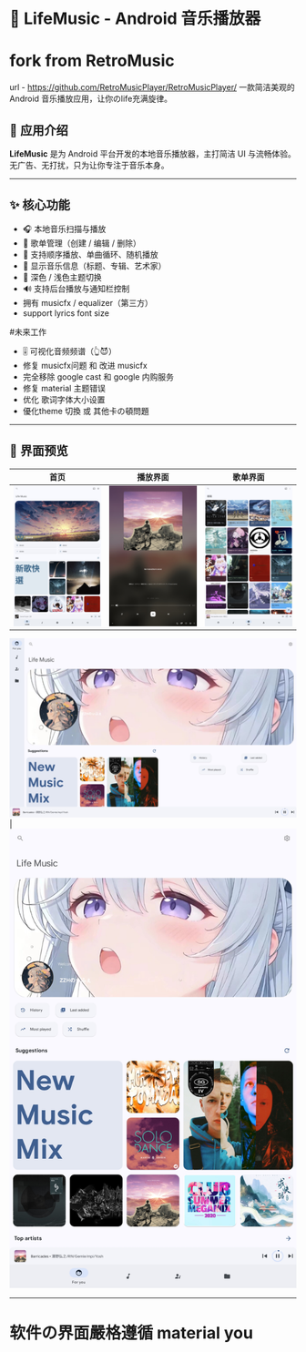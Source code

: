# 🎵 LifeMusic - Android 音乐播放器
# fork from RetroMusic
 url - https://github.com/RetroMusicPlayer/RetroMusicPlayer/
一款简洁美观的 Android 音乐播放应用，让你のlife充满旋律。


## 📱 应用介绍

**LifeMusic** 是为 Android 平台开发的本地音乐播放器，主打简洁 UI 与流畅体验。无广告、无打扰，只为让你专注于音乐本身。

---

## ✨ 核心功能

- 🎧 本地音乐扫描与播放
- 📁 歌单管理（创建 / 编辑 / 删除）
- 🔁 支持顺序播放、单曲循环、随机播放
- 🎼 显示音乐信息（标题、专辑、艺术家）
- 🌙 深色 / 浅色主题切换
- 🔊 支持后台播放与通知栏控制
- 拥有 musicfx / equalizer（第三方）
- support lyrics font size

#未来工作
- 🎚️ 可视化音频频谱（👆😈）
- 修复 musicfx问题 和 改进 musicfx
- 完全移除 google cast 和 google 内购服务
- 修复 material 主题错误
- 优化 歌词字体大小设置
- 優化theme 切換 或 其他卡の頓問題
---

## 📸 界面预览

| 首页 | 播放界面 | 歌单界面 |
|------|----------|----------|
| ![](screenShot/home.png) | ![](screenShot/player.png) | ![](screenShot/list.png) |

 ![](screenShot/Screenshot_2025-07-14-14-11-02-660_zzh.lifeplayer.music.debug.jpg) |  ![](screenShot/Screenshot_2025-07-14-14-11-07-910_zzh.lifeplayer.music.debug.jpg) 

---
# 软件の界面嚴格遵循 material you

